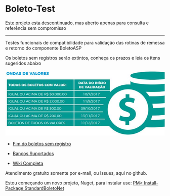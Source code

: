 Boleto-Test
===========

[Este projeto esta descontinuado](https://github.com/impactro/Boleto-Test/wiki), mas aberto apenas para consulta e referência sem compromisso

-----

Testes funcionais de compatibilidade para validação das rotinas de remessa e retorno do componente BoletoASP

Os boletos sem registros serão extintos, conheça os prazos e leia os itens sugeridos abaixo

![Conheça os Prazos](https://raw.githubusercontent.com/impactro/Boleto-Test/master/DOC/PrazoRegistro.JPG)

* [Fim do boletos sem registro](https://github.com/impactro/Boleto-Test/wiki/Fim-do-boletos-sem-registro) 

* [Bancos Suportados](https://github.com/impactro/Boleto-Test/wiki/Bancos-Suportados)
	
* [Wiki Completa](https://github.com/impactro/Boleto-Test/wiki)

Atendimento gratuito somente por e-mail, ou Issues, aqui no github.

Estou começando um novo projeto, Nuget, para instalar use:
[PM> Install-Package StandardBoletoNet](https://www.nuget.org/packages/StandardBoletoNet)
